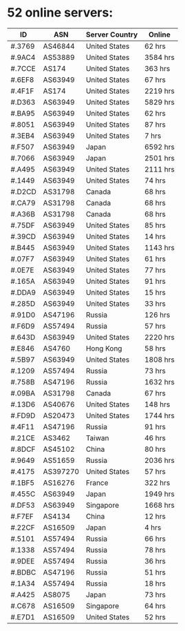 # 52 online servers:

| ID | ASN | Server Country | Online |
| ------ | ------ | ------ | ------ |
| #.3769 | AS46844 | United States | 62 hrs |
| #.9AC4 | AS53889 | United States | 3584 hrs |
| #.7CCE | AS174 | United States | 363 hrs |
| #.6EF8 | AS63949 | United States | 67 hrs |
| #.4F1F | AS174 | United States | 2219 hrs |
| #.D363 | AS63949 | United States | 5829 hrs |
| #.BA95 | AS63949 | United States | 62 hrs |
| #.8051 | AS63949 | United States | 87 hrs |
| #.3EB4 | AS63949 | United States | 7 hrs |
| #.F507 | AS63949 | Japan | 6592 hrs |
| #.7066 | AS63949 | Japan | 2501 hrs |
| #.A495 | AS63949 | United States | 2111 hrs |
| #.1449 | AS63949 | United States | 74 hrs |
| #.D2CD | AS31798 | Canada | 68 hrs |
| #.CA79 | AS31798 | Canada | 68 hrs |
| #.A36B | AS31798 | Canada | 68 hrs |
| #.75DF | AS63949 | United States | 85 hrs |
| #.39CD | AS63949 | United States | 14 hrs |
| #.B445 | AS63949 | United States | 1143 hrs |
| #.07F7 | AS63949 | United States | 61 hrs |
| #.0E7E | AS63949 | United States | 77 hrs |
| #.165A | AS63949 | United States | 91 hrs |
| #.DDA9 | AS63949 | United States | 15 hrs |
| #.285D | AS63949 | United States | 33 hrs |
| #.91D0 | AS47196 | Russia | 126 hrs |
| #.F6D9 | AS57494 | Russia | 57 hrs |
| #.643D | AS63949 | United States | 2220 hrs |
| #.E846 | AS4760 | Hong Kong | 58 hrs |
| #.5B97 | AS63949 | United States | 1808 hrs |
| #.1209 | AS57494 | Russia | 73 hrs |
| #.758B | AS47196 | Russia | 1632 hrs |
| #.09BA | AS31798 | Canada | 67 hrs |
| #.13D6 | AS40676 | United States | 148 hrs |
| #.FD9D | AS20473 | United States | 1744 hrs |
| #.4F11 | AS47196 | Russia | 91 hrs |
| #.21CE | AS3462 | Taiwan | 46 hrs |
| #.8DCF | AS45102 | China | 80 hrs |
| #.9649 | AS51659 | Russia | 2036 hrs |
| #.4175 | AS397270 | United States | 57 hrs |
| #.1BF5 | AS16276 | France | 322 hrs |
| #.455C | AS63949 | Japan | 1949 hrs |
| #.DF53 | AS63949 | Singapore | 1668 hrs |
| #.F7EF | AS4134 | China | 12 hrs |
| #.22CF | AS16509 | Japan | 4 hrs |
| #.5101 | AS57494 | Russia | 66 hrs |
| #.1338 | AS57494 | Russia | 78 hrs |
| #.9DEE | AS57494 | Russia | 36 hrs |
| #.BDBC | AS47196 | Russia | 51 hrs |
| #.1A34 | AS57494 | Russia | 18 hrs |
| #.A425 | AS8075 | Japan | 73 hrs |
| #.C678 | AS16509 | Singapore | 64 hrs |
| #.E7D1 | AS16509 | United States | 52 hrs |

